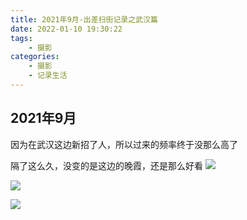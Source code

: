 ```yaml
---
title: 2021年9月-出差扫街记录之武汉篇
date: 2022-01-10 19:30:22
tags:
    - 摄影
categories:
    - 摄影
    - 记录生活
---
```


## 2021年9月

因为在武汉这边新招了人，所以过来的频率终于没那么高了

隔了这么久，没变的是这边的晚霞，还是那么好看
![](https://upyun.oneone.life/upyun-img/IMG_20210915_182806.jpg)

<!--more-->

![](https://upyun.oneone.life/upyun-img/IMG_20210915_182938%20(1).jpg)

![](https://upyun.oneone.life/upyun-img/IMG_20210915_183148.jpg)